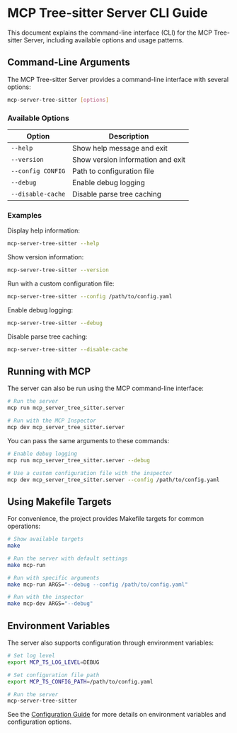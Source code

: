 # MCP Tree-sitter Server CLI Guide

This document explains the command-line interface (CLI) for the MCP Tree-sitter Server, including available options and usage patterns.

## Command-Line Arguments

The MCP Tree-sitter Server provides a command-line interface with several options:

```bash
mcp-server-tree-sitter [options]
```

### Available Options

| Option | Description |
|--------|-------------|
| `--help` | Show help message and exit |
| `--version` | Show version information and exit |
| `--config CONFIG` | Path to configuration file |
| `--debug` | Enable debug logging |
| `--disable-cache` | Disable parse tree caching |

### Examples

Display help information:
```bash
mcp-server-tree-sitter --help
```

Show version information:
```bash
mcp-server-tree-sitter --version
```

Run with a custom configuration file:
```bash
mcp-server-tree-sitter --config /path/to/config.yaml
```

Enable debug logging:
```bash
mcp-server-tree-sitter --debug
```

Disable parse tree caching:
```bash
mcp-server-tree-sitter --disable-cache
```

## Running with MCP

The server can also be run using the MCP command-line interface:

```bash
# Run the server
mcp run mcp_server_tree_sitter.server

# Run with the MCP Inspector
mcp dev mcp_server_tree_sitter.server
```

You can pass the same arguments to these commands:

```bash
# Enable debug logging
mcp run mcp_server_tree_sitter.server --debug

# Use a custom configuration file with the inspector
mcp dev mcp_server_tree_sitter.server --config /path/to/config.yaml
```

## Using Makefile Targets

For convenience, the project provides Makefile targets for common operations:

```bash
# Show available targets
make

# Run the server with default settings
make mcp-run

# Run with specific arguments
make mcp-run ARGS="--debug --config /path/to/config.yaml"

# Run with the inspector
make mcp-dev ARGS="--debug"
```

## Environment Variables

The server also supports configuration through environment variables:

```bash
# Set log level
export MCP_TS_LOG_LEVEL=DEBUG

# Set configuration file path
export MCP_TS_CONFIG_PATH=/path/to/config.yaml

# Run the server
mcp-server-tree-sitter
```

See the [Configuration Guide](./config.md) for more details on environment variables and configuration options.
